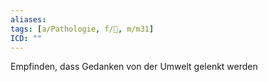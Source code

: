 ```yaml
---
aliases: 
tags: [a/Pathologie, f/💭, m/m31]
ICD: ""
---
```

Empfinden, dass Gedanken von der Umwelt gelenkt werden